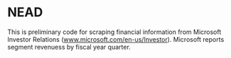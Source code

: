 # NEAD
This is preliminary code for scraping financial information from Microsoft Investor Relations (www.microsoft.com/en-us/Investor). Microsoft reports segment revenuess by fiscal year quarter.
